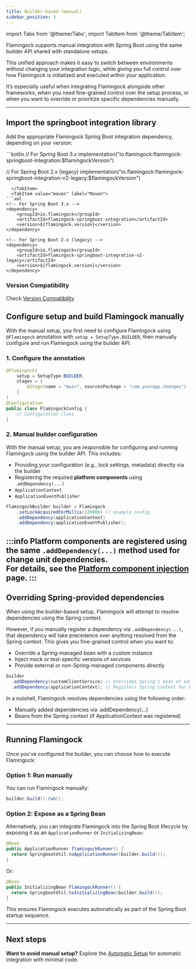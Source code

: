 ```yaml
---
title: Builder-based (manual)
sidebar_position: 3
---
```


import Tabs from '@theme/Tabs';
import TabItem from '@theme/TabItem';

Flamingock supports manual integration with Spring Boot using the same builder API shared with standalone setups. 

This unified approach makes it easy to switch between environments without changing your integration logic, while giving you full control over how Flamingock is initialized and executed within your application.

It’s especially useful when integrating Flamingock alongside other frameworks, when you need fine-grained control over the setup process, or when you want to override or prioritize specific dependencies manually.

---

## Import the springboot integration library

Add the appropriate Flamingock Spring Boot integration dependency, depending on your version:

<Tabs groupId="gradle_maven">
  <TabItem value="gradle" label="Gradle">
```kotlin
// For Spring Boot 3.x
implementation("io.flamingock:flamingock-springboot-integration:$flamingockVersion")

// For Spring Boot 2.x (legacy)
implementation("io.flamingock:flamingock-springboot-integration-v2-legacy:$flamingockVersion")
```
  </TabItem>
  <TabItem value="maven" label="Maven">
```xml
<!-- For Spring Boot 3.x -->
<dependency>
    <groupId>io.flamingock</groupId>
    <artifactId>flamingock-springboot-integration</artifactId>
    <version>${flamingock.version}</version>
</dependency>

<!-- For Spring Boot 2.x (legacy) -->
<dependency>
    <groupId>io.flamingock</groupId>
    <artifactId>flamingock-springboot-integration-v2-legacy</artifactId>
    <version>${flamingock.version}</version>
</dependency>
```
  </TabItem>
</Tabs>

### Version Compatibility

Check [Version Compatibility](introduction.md#version-compatibility)

## Configure setup and build Flamingock manually

With the manual setup, you first need to configure Flamingock using `@Flamingock` annotation with `setup = SetupType.BUILDER`, then manually configure and run Flamingock using the builder API.

### 1. Configure the annotation

```java
@Flamingock(
    setup = SetupType.BUILDER,
    stages = {
        @Stage(name = "main", sourcesPackage = "com.yourapp.changes")
    }
)
@Configuration
public class FlamingockConfig {
    // Configuration class
}
```

### 2. Manual builder configuration

With the manual setup, you are responsible for configuring and running Flamingock using the builder API. This includes:

- Providing your configuration (e.g., lock settings, metadata) directly via the builder
- Registering the required **platform components** using `.addDependency(...)`
- `ApplicationContext`
- `ApplicationEventPublisher`

```java
FlamingockBuilder builder = Flamingock
    .setLockAcquiredForMillis(120000) // example config
    .addDependency(applicationContext)
    .addDependency(applicationEventPublisher);
```

:::info
Platform components are registered using the same `.addDependency(...)` method used for change unit dependencies.  
For details, see the [Platform component injection](/docs/client-configuration/platform-component-injection.md) page.
:::
---
## Overriding Spring-provided dependencies
When using the builder-based setup, Flamingock will attempt to resolve dependencies using the Spring context.

However, if you manually register a dependency via `.addDependency(...)`, that dependency will take precedence over anything resolved from the Spring context. This gives you fine-grained control when you want to:

- Override a Spring-managed bean with a custom instance
- Inject mock or test-specific versions of services
- Provide external or non-Spring-managed components directly

```java
builder
  .addDependency(customClientService) // Overrides Spring's bean of same type
  .addDependency(applicationContext); // Registers Spring context for base dependency injection
```
In a nutshell, Flamingock resolves dependencies using the following order:
- Manually added dependencies via .addDependency(...)
- Beans from the Spring context (if ApplicationContext was registered)

---

## Running Flamingock

Once you've configured the builder, you can choose how to execute Flamingock:

### Option 1: Run manually

You can run Flamingock manually:

```java
builder.build().run();
```

### Option 2: Expose as a Spring Bean

Alternatively, you can integrate Flamingock into the Spring Boot lifecycle by exposing it as an `ApplicationRunner` or `InitializingBean`:

```java
@Bean
public ApplicationRunner flamingockRunner() {
  return SpringbootUtil.toApplicationRunner(builder.build());
}
```

Or:

```java
@Bean
public InitializingBean flamingockRunner() {
  return SpringbootUtil.toInitializingBean(builder.build());
}
```

This ensures Flamingock executes automatically as part of the Spring Boot startup sequence.

---

## Next steps

**Want to avoid manual setup?** Explore the [Automatic Setup](./enable-flamingock-setup.md) for automatic integration with minimal code.
